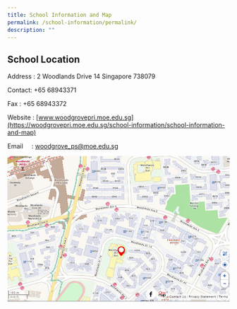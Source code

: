 ```yaml
---
title: School Information and Map
permalink: /school-information/permalink/
description: ""
---
```

## School Location

Address :     2 Woodlands Drive 14 Singapore 738079

Contact: +65 68943371

Fax    : +65 68943372

	 	
Website : [www.woodgrovepri.moe.edu.sg](https://woodgrovepri.moe.edu.sg/school-information/school-information-and-map)

Email     : woodgrove_ps@moe.edu.sg

![](/images/WGPS%20MAP.jpg)
